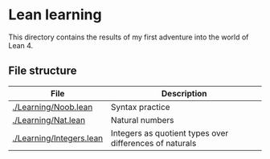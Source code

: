 # Lean learning

This directory contains the results of my first adventure into the world of Lean 4.

## File structure

| File                                                 | Description                                             |
| ---------------------------------------------------- | ------------------------------------------------------- |
| [./Learning/Noob.lean](./Learning/Noob.lean)         | Syntax practice                                         |
| [./Learning/Nat.lean](./Learning/Nat.lean)           | Natural numbers                                         |
| [./Learning/Integers.lean](./Learning/Integers.lean) | Integers as quotient types over differences of naturals |
